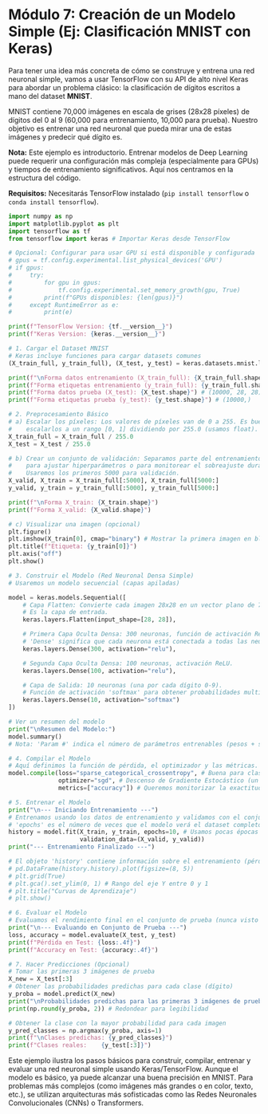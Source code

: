 # Módulo 7: Creación de un Modelo Simple (Ej: Clasificación MNIST con Keras)

Para tener una idea más concreta de cómo se construye y entrena una red neuronal simple, vamos a usar TensorFlow con su API de alto nivel Keras para abordar un problema clásico: la clasificación de dígitos escritos a mano del dataset **MNIST**.

MNIST contiene 70,000 imágenes en escala de grises (28x28 píxeles) de dígitos del 0 al 9 (60,000 para entrenamiento, 10,000 para prueba). Nuestro objetivo es entrenar una red neuronal que pueda mirar una de estas imágenes y predecir qué dígito es.

**Nota:** Este ejemplo es introductorio. Entrenar modelos de Deep Learning puede requerir una configuración más compleja (especialmente para GPUs) y tiempos de entrenamiento significativos. Aquí nos centramos en la estructura del código.

**Requisitos:** Necesitarás TensorFlow instalado (`pip install tensorflow` o `conda install tensorflow`).

```python
import numpy as np
import matplotlib.pyplot as plt
import tensorflow as tf
from tensorflow import keras # Importar Keras desde TensorFlow

# Opcional: Configurar para usar GPU si está disponible y configurada
# gpus = tf.config.experimental.list_physical_devices('GPU')
# if gpus:
#     try:
#         for gpu in gpus:
#             tf.config.experimental.set_memory_growth(gpu, True)
#         print(f"GPUs disponibles: {len(gpus)}")
#     except RuntimeError as e:
#         print(e)

print(f"TensorFlow Version: {tf.__version__}")
print(f"Keras Version: {keras.__version__}")

# 1. Cargar el Dataset MNIST
# Keras incluye funciones para cargar datasets comunes
(X_train_full, y_train_full), (X_test, y_test) = keras.datasets.mnist.load_data()

print(f"\nForma datos entrenamiento (X_train_full): {X_train_full.shape}") # (60000, 28, 28)
print(f"Forma etiquetas entrenamiento (y_train_full): {y_train_full.shape}") # (60000,)
print(f"Forma datos prueba (X_test): {X_test.shape}") # (10000, 28, 28)
print(f"Forma etiquetas prueba (y_test): {y_test.shape}") # (10000,)

# 2. Preprocesamiento Básico
# a) Escalar los píxeles: Los valores de píxeles van de 0 a 255. Es buena práctica
#    escalarlos a un rango [0, 1] dividiendo por 255.0 (usamos float).
X_train_full = X_train_full / 255.0
X_test = X_test / 255.0

# b) Crear un conjunto de validación: Separamos parte del entrenamiento original
#    para ajustar hiperparámetros o para monitorear el sobreajuste durante el entrenamiento.
#    Usaremos los primeros 5000 para validación.
X_valid, X_train = X_train_full[:5000], X_train_full[5000:]
y_valid, y_train = y_train_full[:5000], y_train_full[5000:]

print(f"\nForma X_train: {X_train.shape}")
print(f"Forma X_valid: {X_valid.shape}")

# c) Visualizar una imagen (opcional)
plt.figure()
plt.imshow(X_train[0], cmap="binary") # Mostrar la primera imagen en blanco y negro
plt.title(f"Etiqueta: {y_train[0]}")
plt.axis("off")
plt.show()

# 3. Construir el Modelo (Red Neuronal Densa Simple)
# Usaremos un modelo secuencial (capas apiladas)

model = keras.models.Sequential([
    # Capa Flatten: Convierte cada imagen 28x28 en un vector plano de 784 píxeles (28*28).
    # Es la capa de entrada.
    keras.layers.Flatten(input_shape=[28, 28]),

    # Primera Capa Oculta Densa: 300 neuronas, función de activación ReLU.
    # 'Dense' significa que cada neurona está conectada a todas las neuronas de la capa anterior.
    keras.layers.Dense(300, activation="relu"),

    # Segunda Capa Oculta Densa: 100 neuronas, activación ReLU.
    keras.layers.Dense(100, activation="relu"),

    # Capa de Salida: 10 neuronas (una por cada dígito 0-9).
    # Función de activación 'softmax' para obtener probabilidades multiclase.
    keras.layers.Dense(10, activation="softmax")
])

# Ver un resumen del modelo
print("\nResumen del Modelo:")
model.summary()
# Nota: 'Param #' indica el número de parámetros entrenables (pesos + sesgos) en cada capa.

# 4. Compilar el Modelo
# Aquí definimos la función de pérdida, el optimizador y las métricas.
model.compile(loss="sparse_categorical_crossentropy", # Buena para clasificación multiclase con etiquetas enteras
              optimizer="sgd", # Descenso de Gradiente Estocástico (un optimizador simple)
              metrics=["accuracy"]) # Queremos monitorizar la exactitud

# 5. Entrenar el Modelo
print("\n--- Iniciando Entrenamiento ---")
# Entrenamos usando los datos de entrenamiento y validamos con el conjunto de validación.
# 'epochs' es el número de veces que el modelo verá el dataset completo.
history = model.fit(X_train, y_train, epochs=10, # Usamos pocas épocas para un ejemplo rápido
                    validation_data=(X_valid, y_valid))
print("--- Entrenamiento Finalizado ---")

# El objeto 'history' contiene información sobre el entrenamiento (pérdida y métricas por época)
# pd.DataFrame(history.history).plot(figsize=(8, 5))
# plt.grid(True)
# plt.gca().set_ylim(0, 1) # Rango del eje Y entre 0 y 1
# plt.title("Curvas de Aprendizaje")
# plt.show()

# 6. Evaluar el Modelo
# Evaluamos el rendimiento final en el conjunto de prueba (nunca visto antes)
print("\n--- Evaluando en Conjunto de Prueba ---")
loss, accuracy = model.evaluate(X_test, y_test)
print(f"Pérdida en Test: {loss:.4f}")
print(f"Accuracy en Test: {accuracy:.4f}")

# 7. Hacer Predicciones (Opcional)
# Tomar las primeras 3 imágenes de prueba
X_new = X_test[:3]
# Obtener las probabilidades predichas para cada clase (dígito)
y_proba = model.predict(X_new)
print("\nProbabilidades predichas para las primeras 3 imágenes de prueba:")
print(np.round(y_proba, 2)) # Redondear para legibilidad

# Obtener la clase con la mayor probabilidad para cada imagen
y_pred_classes = np.argmax(y_proba, axis=1)
print(f"\nClases predichas: {y_pred_classes}")
print(f"Clases reales:    {y_test[:3]}")
```

Este ejemplo ilustra los pasos básicos para construir, compilar, entrenar y evaluar una red neuronal simple usando Keras/TensorFlow. Aunque el modelo es básico, ya puede alcanzar una buena precisión en MNIST. Para problemas más complejos (como imágenes más grandes o en color, texto, etc.), se utilizan arquitecturas más sofisticadas como las Redes Neuronales Convolucionales (CNNs) o Transformers.
